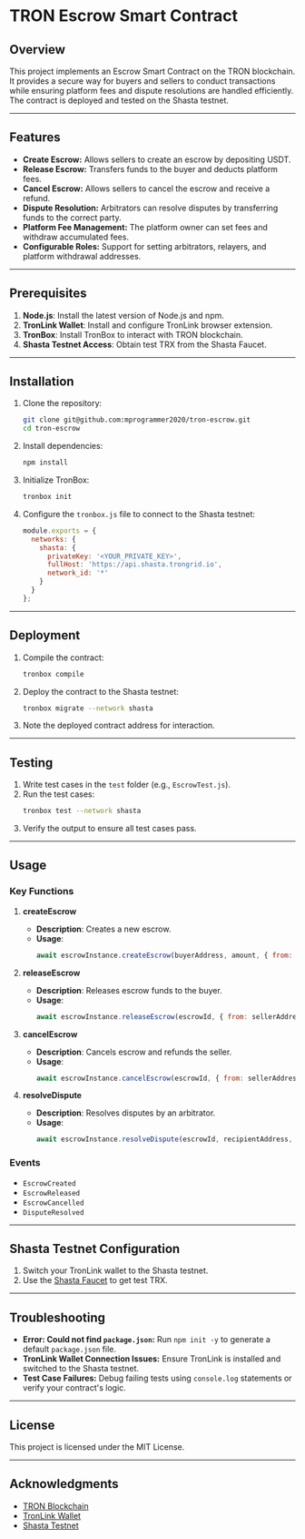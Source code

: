 # TRON Escrow Smart Contract

## Overview
This project implements an Escrow Smart Contract on the TRON blockchain. It provides a secure way for buyers and sellers to conduct transactions while ensuring platform fees and dispute resolutions are handled efficiently. The contract is deployed and tested on the Shasta testnet.

---

## Features
- **Create Escrow:** Allows sellers to create an escrow by depositing USDT.
- **Release Escrow:** Transfers funds to the buyer and deducts platform fees.
- **Cancel Escrow:** Allows sellers to cancel the escrow and receive a refund.
- **Dispute Resolution:** Arbitrators can resolve disputes by transferring funds to the correct party.
- **Platform Fee Management:** The platform owner can set fees and withdraw accumulated fees.
- **Configurable Roles:** Support for setting arbitrators, relayers, and platform withdrawal addresses.

---

## Prerequisites
1. **Node.js**: Install the latest version of Node.js and npm.
2. **TronLink Wallet**: Install and configure TronLink browser extension.
3. **TronBox**: Install TronBox to interact with TRON blockchain.
4. **Shasta Testnet Access**: Obtain test TRX from the Shasta Faucet.

---

## Installation
1. Clone the repository:
   ```bash
   git clone git@github.com:mprogrammer2020/tron-escrow.git
   cd tron-escrow
   ```
2. Install dependencies:
   ```bash
   npm install
   ```

3. Initialize TronBox:
   ```bash
   tronbox init
   ```

4. Configure the `tronbox.js` file to connect to the Shasta testnet:
   ```javascript
   module.exports = {
     networks: {
       shasta: {
         privateKey: '<YOUR_PRIVATE_KEY>',
         fullHost: 'https://api.shasta.trongrid.io',
         network_id: '*'
       }
     }
   };
   ```

---

## Deployment
1. Compile the contract:
   ```bash
   tronbox compile
   ```

2. Deploy the contract to the Shasta testnet:
   ```bash
   tronbox migrate --network shasta
   ```

3. Note the deployed contract address for interaction.

---

## Testing
1. Write test cases in the `test` folder (e.g., `EscrowTest.js`).
2. Run the test cases:
   ```bash
   tronbox test --network shasta
   ```
3. Verify the output to ensure all test cases pass.

---

## Usage
### Key Functions
1. **createEscrow**
   - **Description**: Creates a new escrow.
   - **Usage**:
     ```javascript
     await escrowInstance.createEscrow(buyerAddress, amount, { from: sellerAddress, value: amount });
     ```

2. **releaseEscrow**
   - **Description**: Releases escrow funds to the buyer.
   - **Usage**:
     ```javascript
     await escrowInstance.releaseEscrow(escrowId, { from: sellerAddress });
     ```

3. **cancelEscrow**
   - **Description**: Cancels escrow and refunds the seller.
   - **Usage**:
     ```javascript
     await escrowInstance.cancelEscrow(escrowId, { from: sellerAddress });
     ```

4. **resolveDispute**
   - **Description**: Resolves disputes by an arbitrator.
   - **Usage**:
     ```javascript
     await escrowInstance.resolveDispute(escrowId, recipientAddress, { from: arbitratorAddress });
     ```

### Events
- `EscrowCreated`
- `EscrowReleased`
- `EscrowCancelled`
- `DisputeResolved`

---

## Shasta Testnet Configuration
1. Switch your TronLink wallet to the Shasta testnet.
2. Use the [Shasta Faucet](https://www.trongrid.io/shasta) to get test TRX.

---

## Troubleshooting
- **Error: Could not find `package.json`:**
  Run `npm init -y` to generate a default `package.json` file.
- **TronLink Wallet Connection Issues:**
  Ensure TronLink is installed and switched to the Shasta testnet.
- **Test Case Failures:**
  Debug failing tests using `console.log` statements or verify your contract's logic.

---

## License
This project is licensed under the MIT License.

---

## Acknowledgments
- [TRON Blockchain](https://tron.network)
- [TronLink Wallet](https://www.tronlink.org/)
- [Shasta Testnet](https://www.trongrid.io/shasta)

